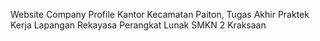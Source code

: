 Website Company Profile Kantor Kecamatan Paiton, Tugas Akhir Praktek Kerja Lapangan Rekayasa Perangkat Lunak SMKN 2 Kraksaan 
